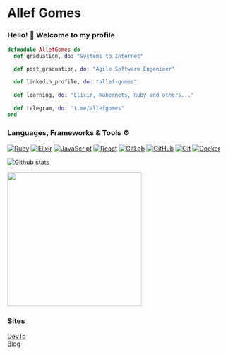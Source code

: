 # Allef Gomes

### Hello! 👋 Welcome to my profile

```elixir
defmodule AllefGomes do
  def graduation, do: "Systems to Internet"

  def post_graduation, do: "Agile Software Engenieer"

  def linkedin_profile, do: "allef-gomes"
  
  def learning, do: "Elixir, Kubernets, Ruby and others..."
  
  def telegram, do: "t.me/allefgomes"
end
```
### Languages, Frameworks & Tools ⚙️

[![Ruby](https://img.shields.io/badge/-Ruby-red?style=flat-square&logo=ruby&link=https://www.ruby-lang.org/)](https://www.ruby-lang.org/)
[![Elixir](https://img.shields.io/badge/-Elixir-purple?style=flat-square&logo=elixir&link=https://elixir-lang.org/)](https://elixir-lang.org/)
[![JavaScript](https://img.shields.io/badge/-JavaScript-black?style=flat-square&logo=javascript&link=https://www.javascript.com/)](https://www.javascript.com/)
[![React](https://img.shields.io/badge/-React-black?style=flat-square&logo=react&link=https://reactjs.org/)](https://reactjs.org/)
[![GitLab](https://img.shields.io/badge/-GitLab-FCA121?style=flat-square&logo=gitlab)](https://gitlab.com/)
[![GitHub](https://img.shields.io/badge/-GitHub-181717?style=flat-square&logo=github)](https://github.com/)
[![Git](https://img.shields.io/badge/-Git-black?style=flat-square&logo=git)](https://git-scm.com/)
[![Docker](https://img.shields.io/badge/-Docker-black?style=flat-square&logo=docker)](https://www.docker.com/)

![Github stats](https://github-readme-stats.vercel.app/api?username=allefgomes)

<img height="304em" src="https://github-readme-stats.vercel.app/api/top-langs/?username=allefgomes&layout=compact&langs_count=10&theme=" />

### Sites
[DevTo](https://dev.to/allefgomes) \
[Blog](https://allefgomes.com)
